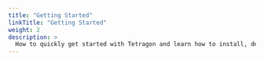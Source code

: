 ```yaml
---
title: "Getting Started"
linkTitle: "Getting Started"
weight: 2
description: >
  How to quickly get started with Tetragon and learn how to install, deploy and configure it
---
```


